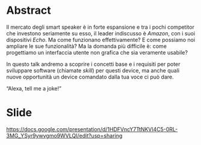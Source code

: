 # Abstract

Il mercato degli smart speaker è in forte espansione e tra i pochi competitor che investono seriamente su esso, il leader indiscusso è *Amazon*, con i suoi dispositivi *Echo*.
Ma come funzionano effettivamente? E come possiamo noi ampliare le sue funzionalità? Ma la domanda più difficile è: come progettiamo un interfaccia utente non grafica che sia veramente usabile?

In questo talk andremo a scoprire i concetti base e i requisiti per poter sviluppare software (chiamate *skill*) per questi device, ma anche quali nuove opportunità un device comandato dalla tua voce ci può dare.

“Alexa, tell me a joke!”

# Slide

https://docs.google.com/presentation/d/1HDFVncY7TtNKVl4C5-0RL-3MG_YSyr9ywvgmo9WVLQI/edit?usp=sharing